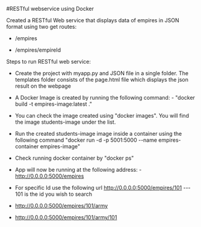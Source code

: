 #RESTful webservice using Docker

Created a RESTful Web service that displays data of empires in JSON format using two get routes: 
   
* /empires
   
* /empires/empireId
    
Steps to run RESTful web service:

* Create the project with myapp.py and JSON file in a single folder.
  The templates folder consists of the page.html file which displays the json result on the webpage

* A Docker Image is created by running the following command: -
 "docker build -t empires-image:latest ."

* You can check the image created using "docker images". You will find the image students-image under the list.

* Run the created students-image image inside a container using the following command
  "docker run -d -p 5001:5000 --name empires-container empires-image" 

* Check running docker container by "docker ps"

* App will now be running at the following address: -
  http://0.0.0.0:5000/empires
  
* For specific Id use the following url
  http://0.0.0.0:5000/empires/101 --- 101 is the id you wish to search

* http://0.0.0.0:5000/empires/101/army

* http://0.0.0.0:5000/empires/101/army/101
